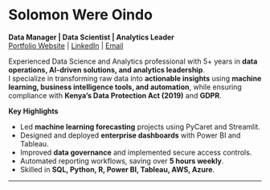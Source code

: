 # Solomon Were Oindo

**Data Manager | Data Scientist | Analytics Leader**  
[Portfolio Website](https://solomonwereoindo.github.io) | [LinkedIn](#) | [Email](oindosolo705@gmail.com)


Experienced Data Science and Analytics professional with 5+ years in **data operations, AI-driven solutions, and analytics leadership**.  
I specialize in transforming raw data into **actionable insights** using **machine learning, business intelligence tools, and automation**, while ensuring compliance with **Kenya’s Data Protection Act (2019)** and **GDPR**.

**Key Highlights**
- Led **machine learning forecasting** projects using PyCaret and Streamlit.
- Designed and deployed **enterprise dashboards** with Power BI and Tableau.
- Improved **data governance** and implemented secure access controls.
- Automated reporting workflows, saving over **5 hours weekly**.
- Skilled in **SQL, Python, R, Power BI, Tableau, AWS, Azure**.

---


